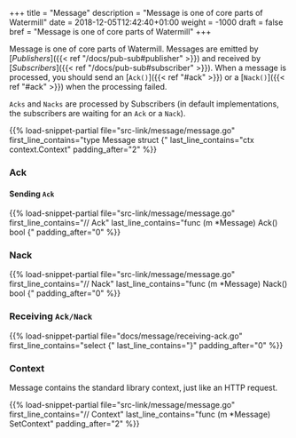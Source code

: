 +++
title = "Message"
description = "Message is one of core parts of Watermill"
date = 2018-12-05T12:42:40+01:00
weight = -1000
draft = false
bref = "Message is one of core parts of Watermill"
+++

Message is one of core parts of Watermill. Messages are emitted by [*Publishers*]({{< ref "/docs/pub-sub#publisher" >}}) and received by [*Subscribers*]({{< ref "/docs/pub-sub#subscriber" >}}).
When a message is processed, you should send an [`Ack()`]({{< ref "#ack" >}}) or a [`Nack()`]({{< ref "#ack" >}}) when the processing failed.

`Acks` and `Nacks` are processed by Subscribers (in default implementations, the subscribers are waiting for an `Ack` or a `Nack`).

{{% load-snippet-partial file="src-link/message/message.go" first_line_contains="type Message struct {" last_line_contains="ctx context.Context" padding_after="2" %}}

### Ack

#### Sending `Ack`

{{% load-snippet-partial file="src-link/message/message.go" first_line_contains="// Ack" last_line_contains="func (m *Message) Ack() bool {" padding_after="0" %}}


### Nack

{{% load-snippet-partial file="src-link/message/message.go" first_line_contains="// Nack" last_line_contains="func (m *Message) Nack() bool {" padding_after="0" %}}

### Receiving `Ack/Nack`

{{% load-snippet-partial file="docs/message/receiving-ack.go" first_line_contains="select {" last_line_contains="}" padding_after="0" %}}


### Context

Message contains the standard library context, just like an HTTP request.

{{% load-snippet-partial file="src-link/message/message.go" first_line_contains="// Context" last_line_contains="func (m *Message) SetContext" padding_after="2" %}}
